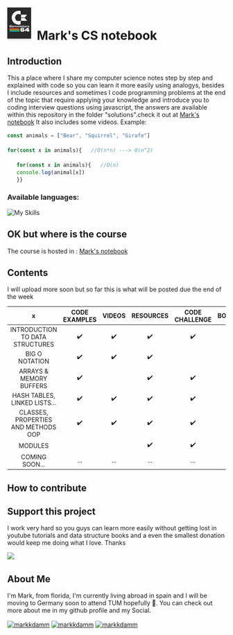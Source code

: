<h1><img src="https://raw.githubusercontent.com/markkdamm/Marks-CS-notebook/8825f92f7f3d096f1f6e2f5db972b01cbd6714af/source/notebook.svg" width="55" />&nbsp; Mark's CS notebook </h1>

## Introduction
This a place where I share my computer science notes step by step and explained with code so you can learn it more easily using analogys, besides I include resources and sometimes I code programming problems at the end of the topic that require applying your knowledge and introduce you to coding interview questions using javascript, the answers are available within this repository in the folder "solutions".check it out at <a href="https://mark.axesoftwareai.com/notebook/"> Mark's notebook</a> It also includes some videos. Example:

```javascript
const animals = ["Bear", "Squirrel", "Girafe"]

for(const x in animals){   //O(n*n) ---> O(n^2)

   for(const x in animals){   //O(n)
   console.log(animal[x]) 
   }}
```
### Available languages:
![My Skills](https://skills.thijs.gg/icons?i=py,ts,js&theme=dark)
## OK but where is the course

The course is hosted in : <a href="https://mark.axesoftwareai.com/notebook/">Mark's notebook</a>

## Contents

I will upload more soon but so far this is what will be posted due the end of the week

| **x**                       | **CODE EXAMPLES** | **VIDEOS** | **RESOURCES** | **CODE CHALLENGE** | **BOOKS** |
|:-----------------------------------:|:-----------------:|:----------:|:-------------:|:------------------:|:---------:|
| INTRODUCTION TO DATA STRUCTURES     | ✔️                | ✔️         | ✔️            | ✔️                 | ✔️       |
| BIG O NOTATION                      | ✔️                | ✔️         | ✔️            |                    |           |               
| ARRAYS & MEMORY BUFFERS             | ✔️                |            | ✔️            | ✔️                 |           |                        
| HASH TABLES, LINKED LISTS...        | ✔️                | ✔️         | ✔️            | ✔️                 |           |                      
| CLASSES, PROPERTIES AND METHODS OOP | ✔️                | ✔️         | ✔️            | ✔️                 |   ✔️        |
| MODULES                             |                   |            | ✔️            | ✔️                 |           |                                     
| COMING SOON...                        |         ...          |    ...        |     ...          |        ...            |  ...         |                   

## How to contribute


## Support this project

I work very hard so you guys can learn more easily without getting lost in youtube tutorials and data structure books and a even the smallest donation would keep me doing what I love. Thanks

<a href="https://www.buymeacoffee.com/markdamm"><img src="https://img.buymeacoffee.com/button-api/?text=Buy me a coffe&emoji=&slug=markdamm&button_colour=FFDD00&font_colour=000000&font_family=Inter&outline_colour=000000&coffee_colour=ffffff" /></a>

## About Me

I'm Mark, from florida, I'm currently living abroad in spain and I will be moving to Germany soon to attend TUM hopefully 🤞. You can check out more about me in my github profile and my Social. 

<p align="left">
<a href="https://twitter.com/mark__damm" target="blank"><img align="center" src="https://raw.githubusercontent.com/rahuldkjain/github-profile-readme-generator/master/src/images/icons/Social/twitter.svg" alt="markkdamm" height="30" width="40" /></a>
<a href="https://instagram.com/markkdamm" target="blank"><img align="center" src="https://raw.githubusercontent.com/rahuldkjain/github-profile-readme-generator/master/src/images/icons/Social/instagram.svg" alt="markkdamm" height="30" width="40" /></a>
<a href="https://dev.to/markkdamm" target="blank"><img align="center" src="https://raw.githubusercontent.com/rahuldkjain/github-profile-readme-generator/master/src/images/icons/Social/devto.svg" alt="markkdamm" height="30" width="40" /></a>
</p>
